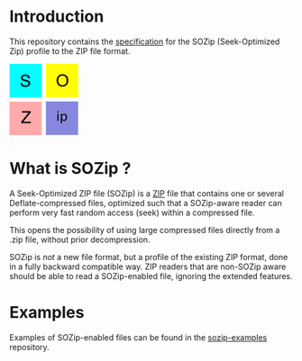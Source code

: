 # Introduction

This repository contains the [specification](spec.md) for the SOZip
(Seek-Optimized Zip) profile to the ZIP file format.

![Logo](logo.png)

# What is SOZip ?

A Seek-Optimized ZIP file (SOZip) is a [ZIP](https://en.wikipedia.org/wiki/ZIP_(file_format)) file
that contains one or several Deflate-compressed files, optimized such that a
SOZip-aware reader can perform very fast random access (seek) within a
compressed file.

This opens the possibility of using large compressed files directly from a
.zip file, without prior decompression.

SOZip is *not* a new file format, but a profile of the existing ZIP format,
done in a fully backward compatible way. ZIP readers that are non-SOZip aware
should be able to read a SOZip-enabled file, ignoring the extended features.

# Examples

Examples of SOZip-enabled files can be found in the
[sozip-examples](https://github.com/sozip/sozip-examples) repository.

